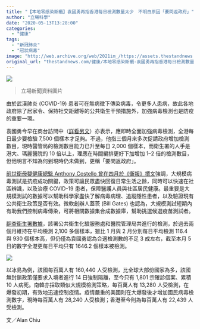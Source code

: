 ```yaml
---
title: "【本地零感染斷纜】袁國勇再指香港每日檢測數量太少　不明白原因「要問返政府」"
author: "立場科學"
date: "2020-05-13T13:28:00"
categories:
  - "健康"
tags:
  - "新冠肺炎"
  - "冠狀病毒"
image: "http://web.archive.org/web/2021im_/https://assets.thestandnews.com/media/photos/84274022_10163418526980019_2105018619149680640_o_rqBaS.jpg"
original_url: "thestandnews.com/健康/本地零感染斷纜-袁國勇再指香港每日檢測數量太少-不明白原因-要問返政府"
---
```

![](http://web.archive.org/web/2021im_/https://assets.thestandnews.com/media/photos/84274022_10163418526980019_2105018619149680640_o_rqBaS.jpg)
> 立場新聞資料圖片

由於武漢肺炎 (COVID-19) 患者可在無病徵下傳染病毒，令更多人患病，故此各地政府除了居家令、保持社交距離等的公共衛生干預措施外，加強病毒檢測也是防疫的重要一環。

袁國勇今早在商台訪問中（[詳看另文](../../society/本地零感染斷纜-袁國勇-大警號-顯示有隱性傳播鏈-籲市民忍耐續戴口罩/)）亦表示，應即時全面加強病毒檢測，全港每日最少要檢驗 7,500 個樣本才足夠。不過，他指三個月來多次促請政府增加檢測數目，現時醫管局的檢測數目能力已升至每日 2,000 個樣本，而衛生署的人手是港大、瑪麗醫院的 10 倍以上，理應在時間編排更好下加增加 1–2 倍的檢測數目，但他明言不知為何到現時仍未做到，更稱「要問返政府」。

[前世衛母嬰健康總監 Anthony Costello 曾在四月於《衛報》撰文](http://web.archive.org/web/20211229132452/https://www.theguardian.com/commentisfree/2020/apr/10/lift-lockdown-uk-east-asia-coronavirus-pandemic)強調，大規模病毒測試是抗疫成功關鍵，政策可讓民眾盡快回復日常生活之餘，同時可以快速在社區辨識，以及治療 COVID-19 患者，保障醫護人員與社區居民健康。最重要是大規模測試的數據可以幫助科學家盡快了解病毒病理、追蹤隱性患者，以及驗證現有公共衛生政策是否有效。微軟創辦人蓋茨 (Bill Gates) 也認為，大規模測試短期內有助我們控制病毒傳染，可將相關數據集合成數據庫，幫助挑選候選疫苗測試者。

[翻查衞生署數據](http://web.archive.org/web/20211229132452/https://www.chp.gov.hk/files/pdf/statistics_on_covid_19_testing.pdf)，該署公共衞生化驗服務處和醫院管理局共進行的檢測，於過去兩個月維持在平均檢測 2,100 多個樣本，雖比 1 月與 2 月分別每日平均檢測 116.4 與 930 個樣本高，但仍僅為袁國勇認為合適檢測數的不足 3 成左右，截至本月 5 日的數字全港更每日平均只有 1646.2 個樣本被檢測。

![](http://web.archive.org/web/2021im_/https://assets.thestandnews.com/media/photos/Untitled-1-04_BOCKn_ugnuB63.png)

以冰島為例，該國每百萬人有 160,440 人受檢測，比全球大部份國家為多，該國無封鎖政策僅要求入境者進行 14 日強制隔離，至今只有 1,801 宗確診個案、累積 10 人病死。南韓亦採取類似大規模檢測策略，每百萬人有 13,280 人受檢測，在爆發初期，有效地迅速控制疫情。疫情嚴重的美國則在大爆發後才增加國民病毒檢測數字，現時每百萬人有 28,240 人受檢測；香港至今則為每百萬人有 22,439 人受檢測。

文／Alan Chiu
